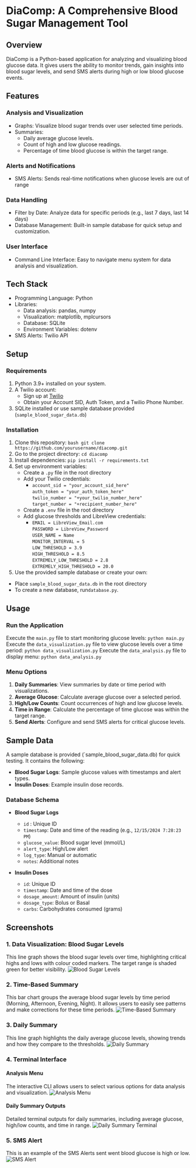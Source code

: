 # DiaComp: A Comprehensive Blood Sugar Management Tool

## Overview 
DiaComp is a Python-based application for analyzing and visualizing blood glucose data. It gives users the ability to 
monitor trends, gain insights into blood sugar levels, and send SMS alerts during high or low blood glucose events. 

## Features 
### Analysis and Visualization
- Graphs: Visualize blood sugar trends over user selected time periods.
- Summaries:
  - Daily average glucose levels.
  - Count of high and low glucose readings.
  - Percentage of time blood glucose is within the target range.

### Alerts and Notifications
- SMS Alerts: Sends real-time notifications when glucose levels are out of range

### Data Handling
- Filter by Date: Analyze data for specific periods (e.g., last 7 days, last 14 days)
- Database Management: Built-in sample database for quick setup and customization.

### User Interface
- Command Line Interface: Easy to navigate menu system for data analysis and visualization. 

## Tech Stack 
- Programming Language: Python
- Libraries:
  - Data analysis: pandas, numpy
  - Visualization: matplotlib, mplcursors
  - Database: SQLite
  - Environment Variables: dotenv
- SMS Alerts: Twilio API 

## Setup
### Requirements
1. Python 3.9+ installed on your system.
2. A Twilio account:
   - Sign up at [Twilio](https://www.twilio.com/en-us/signup-credits?utm_source=google&utm_medium=cpc&utm_term=twilio%20messaging&utm_campaign=Sitelink_G_S_NAMER_Brand_Twilio&cq_plac=&cq_net=g&cq_pos=&cq_med=&cq_plt=gp&gad_source=1&gclid=Cj0KCQiA9667BhDoARIsANnamQaFaoC1O0YPA46xdbDtOV3WEu3dvifuxiRCGmRGB5z1lEnJkeSYZX8aAsLlEALw_wcB)
   - Obtain your Account SID, Auth Token, and a Twilio Phone Number.
3. SQLite installed or use sample database provided (`sample_blood_sugar_data.db`)

### Installation 
1. Clone this repository: ```bash git clone https://github.com/yourusername/diacomp.git```
2. Go to the project directory: `cd diacomp`
3. Install dependencies: `pip install -r requirements.txt`
4. Set up environment variables:
   - Create a `.py` file in the root directory 
   - Add your Twilio credentials:
     - `account_sid = "your_account_sid_here"`\
        `auth_token = "your_auth_token_here"`\
        `twilio_number = "+your_twilio_number_here"`\
        `target_number = "+recipient_number_here"`
   - Create a `.env` file in the root directory
   - Add glucose thresholds and LibreView credentials: 
     - `EMAIL = LibreView_Email.com`\
        `PASSWORD = LibreView_Password`\
        `USER_NAME = Name`\
        `MONITOR_INTERVAL = 5`\
        `LOW_THRESHOLD = 3.9`\
        `HIGH_THRESHOLD = 8.5`\
        `EXTREMELY_LOW_THRESHOLD = 2.8`\
        `EXTREMELY_HIGH_THRESHOLD = 20.0`
5. Use the provided sample database or create your own:
- Place `sample_blood_sugar_data.db` in the root directory
- To create a new database, run`database.py`.

## Usage
### Run the Application
Execute the `main.py` file to start monitoring glucose levels: `python main.py`
Execute the `data_visualization.py` file to view glucose levels over a time period: `python data_visualization.py`
Execute the `data_analysis.py` file to display menu: `python data_analysis.py`
### Menu Options 
1. **Daily Summaries**: View summaries by date or time period with visualizations.
2. **Average Glucose**: Calculate average glucose over a selected period.
3. **High/Low Counts**: Count occurrences of high and low glucose levels.
4. **Time in Range**: Calculate the percentage of time glucose was within the target range.
5. **Send Alerts**: Configure and send SMS alerts for critical glucose levels.

## Sample Data
A sample database is provided (`sample_blood_sugar_data.db) for quick testing. It
contains the following:
- **Blood Sugar Logs**: Sample glucose values with timestamps and alert types.
- **Insulin Doses**: Example insulin dose records.

### Database Schema
- **Blood Sugar Logs**
  - `id` : Unique ID
  - `timestamp`: Date and time of the reading (e.g., `12/15/2024 7:28:23 PM`)
  - `glucose_value`: Blood sugar level (mmol/L)
  - `alert_type`: High/Low alert
  - `log_type`: Manual or automatic
  - `notes`: Additional notes

- **Insulin Doses**
  - `id`: Unique ID
  - `timestamp`: Date and time of the dose
  - `dosage_amount`: Amount of insulin (units)
  - `dosage_type`: Bolus or Basal
  - `carbs`: Carbohydrates consumed (grams)

## Screenshots


### 1. **Data Visualization: Blood Sugar Levels**
This line graph shows the blood sugar levels over time, highlighting critical highs and lows with colour coded markers. 
The target range is shaded green for better visibility.
![Blood Sugar Levels](screenshots/BloodSugarOverTimeGraph.png)

### 2. **Time-Based Summary**
This bar chart groups the average blood sugar levels by time period (Morning, Afternoon, Evening, Night).
It allows users to easily see patterns and make corrections for these time periods.
![Time-Based Summary](screenshots/TimeBaseSummaryGraph.png)

### 3. **Daily Summary**
This line graph highlights the daily average glucose levels, showing trends and how they compare to the thresholds.
![Daily Summary](screenshots/DailySummaryGraph.png)

### 4. **Terminal Interface**
#### Analysis Menu
The interactive CLI allows users to select various options for data analysis and visualization.
![Analysis Menu](screenshots/TimeBasedSummaryOutput.png)

#### Daily Summary Outputs
Detailed terminal outputs for daily summaries, including average glucose, high/low counts, and time in range.
![Daily Summary Terminal](screenshots/DailySummaryOutput.png)

### 5. **SMS Alert**
This is an example of the SMS Alerts sent went blood glucose is high or low.
![SMS Alert](screenshots/SMSAlert.png)
